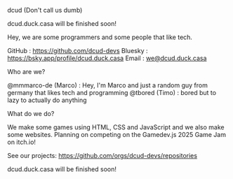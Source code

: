 dcud (Don't call us dumb)


dcud.duck.casa will be finished soon!


Hey, we are some programmers and some people that like tech.


GitHub : https://github.com/dcud-devs 
Bluesky : https://bsky.app/profile/dcud.duck.casa
Email : we@dcud.duck.casa


Who are we?

@mmmarco-de (Marco) : Hey, I'm Marco and just a random guy from germany that likes tech and programming
@tbored (Timo) : bored but to lazy to actually do anything


What do we do?

We make some games using HTML, CSS and JavaScript and we also make some websites.
Planning on competing on the Gamedev.js 2025 Game Jam on itch.io!



See our projects: https://github.com/orgs/dcud-devs/repositories



dcud.duck.casa will be finished soon!
